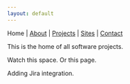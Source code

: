 ```yaml
---
layout: default
---
```

Home | [About](./about.md)</details> | [Projects](./projects.md) | [Sites](./sites.md) | [Contact](./contact.md)

This is the home of all software projects.

Watch this space. Or this page.

Adding Jira integration.
